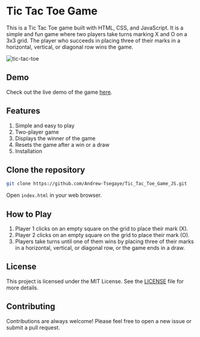 # Tic Tac Toe Game

This is a Tic Tac Toe game built with HTML, CSS, and JavaScript. It is a simple and fun game where two players take turns marking X and O on a 3x3 grid. The player who succeeds in placing three of their marks in a horizontal, vertical, or diagonal row wins the game.

![tic-tac-toe](https://i.imgur.com/3PQzN3d.png)

## Demo
Check out the live demo of the game [here](https://tic-tac-toe-game-2g.netlify.app).

## Features

1. Simple and easy to play
2. Two-player game
3. Displays the winner of the game
4. Resets the game after a win or a draw
4. Installation

## Clone the repository

```bash
git clone https://github.com/Andrew-Tsegaye/Tic_Tac_Toe_Game_JS.git
```

Open `index.html` in your web browser.

## How to Play
 
1. Player 1 clicks on an empty square on the grid to place their mark (X).
2. Player 2 clicks on an empty square on the grid to place their mark (O).
3. Players take turns until one of them wins by placing three of their marks in a horizontal, vertical, or diagonal row, or the game ends in a draw.

## License

This project is licensed under the MIT License. See the [LICENSE]() file for more details.

## Contributing
Contributions are always welcome! Please feel free to open a new issue or submit a pull request.
